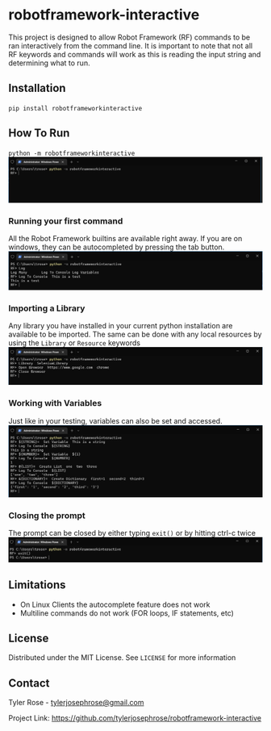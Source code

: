 # robotframework-interactive
This project is designed to allow Robot Framework (RF) commands to be ran interactively from the command line. It is 
important to note that not all RF keywords and commands will work as this is reading the input string and determining 
what to run.

## Installation
`pip install robotframeworkinteractive`

## How To Run
`python -m robotframeworkinteractive`
![](documentation/images/Run.png)

### Running your first command
All the Robot Framework builtins are available right away. If you are on windows, they can be autocompleted by 
pressing the tab button.
![](documentation/images/FirstCommand.png)

### Importing a Library
Any library you have installed in your current python installation are available to be imported. The same can be done 
with any local resources by using the `Library` or `Resource` keywords
![](documentation/images/ImportingLibrary.png)

### Working with Variables
Just like in your testing, variables can also be set and accessed. 
![](documentation/images/Variables.png)

### Closing the prompt
The prompt can be closed by either typing `exit()` or by hitting ctrl-c twice
![](documentation/images/Exit.png)

## Limitations
* On Linux Clients the autocomplete feature does not work
* Multiline commands do not work (FOR loops, IF statements, etc)

## License
Distributed under the MIT License. See `LICENSE` for more information

## Contact
Tyler Rose - tylerjosephrose@gmail.com

Project Link: https://github.com/tylerjosephrose/robotframework-interactive